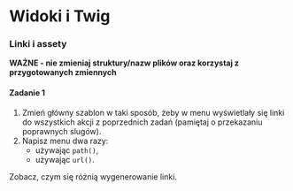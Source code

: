 #  Widoki i Twig
### Linki i assety

**WAŻNE -  nie zmieniaj struktury/nazw plików oraz korzystaj z przygotowanych zmiennych**

#### Zadanie 1

1. Zmień główny szablon w taki sposób, żeby w menu wyświetlały się linki do wszystkich akcji z poprzednich zadań (pamiętaj o przekazaniu poprawnych slugów).
2. Napisz menu dwa razy:
   * używając `path()`,
   * używając `url()`.

Zobacz, czym się różnią wygenerowanie linki.